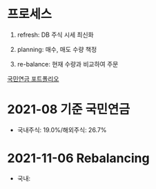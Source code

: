 


# 프로세스

1. refresh: DB 주식 시세 최신화

2. planning: 매수, 매도 수량 책정

3. re-balance: 현재 수량과 비교하여 주문


[국민연금 포트폴리오](https://fund.nps.or.kr/jsppage/fund/mpc/mpc_03.jsp)

# 2021-08 기준 국민연금

- 국내주식: 19.0%/해외주식: 26.7%

# 2021-11-06 Rebalancing

- 국내: 


